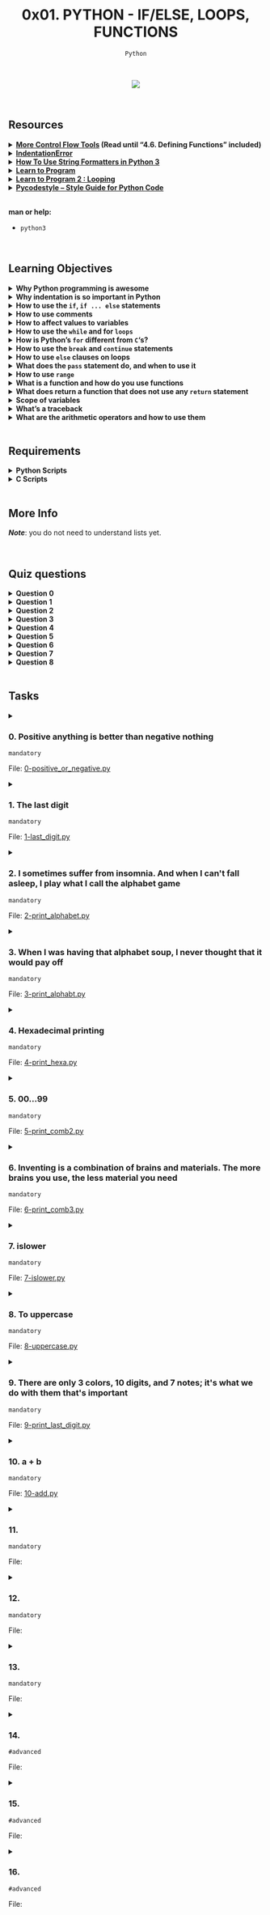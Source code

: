 <h1 align="center"><b>0x01. PYTHON - IF/ELSE, LOOPS, FUNCTIONS</b></h1>
<div align="center"><code>Python</code></div>

<!-- <br>

## Background Context -->


<!-- <br>
<hr>
<h3><a href=>Notes</a></h3>
<hr> -->
<br><div align="center"><img src="https://github.com/codenvibes/alx-higher_level_programming/blob/master/0x01-python-if_else_loops_functions/images/code.png"></div>

<br>

## Resources
<details>
<summary><b><a href="https://docs.python.org/3/tutorial/controlflow.html">More Control Flow Tools</a> (Read until “4.6. Defining Functions” included)</b></summary><br>


<br><p align="center">※※※※※※※※※※※※</p><br>
</details>


<details>
<summary><b><a href="https://www.youtube.com/watch?v=1QXOd2ZQs-Q">IndentationError</a></b></summary><br>


<br><p align="center">※※※※※※※※※※※※</p><br>
</details>


<details>
<summary><b><a href="https://www.digitalocean.com/community/tutorials/how-to-use-string-formatters-in-python-3">How To Use String Formatters in Python 3</a></b></summary><br>


<br><p align="center">※※※※※※※※※※※※</p><br>
</details>


<details>
<summary><b><a href="https://www.youtube.com/playlist?list=PLGLfVvz_LVvTn3cK5e6LjhgGiSeVlIRwt">Learn to Program</a></b></summary><br>


<br><p align="center">※※※※※※※※※※※※</p><br>
</details>


<details>
<summary><b><a href="https://www.youtube.com/playlist?list=PLGLfVvz_LVvTn3cK5e6LjhgGiSeVlIRwt">Learn to Program 2 : Looping</a></b></summary><br>


<br><p align="center">※※※※※※※※※※※※</p><br>
</details>


<details>
<summary><b><a href="https://pypi.org/project/pycodestyle/">Pycodestyle – Style Guide for Python Code</a></b></summary><br>


<br><p align="center">※※※※※※※※※※※※</p><br>
</details>


<br>

**man or help:**
- `python3`

<br>

## Learning Objectives
<details>
<summary><b><a href=" "> </a>Why Python programming is awesome</b></summary><br>


<br><p align="center">※※※※※※※※※※※※</p><br>
</details>


<details>
<summary><b><a href=" "> </a>Why indentation is so important in Python</b></summary><br>

Indentation is crucial in Python because it is used to define the structure of the code, particularly for control flow and defining blocks of code. In Python, indentation (typically using spaces or tabs) is used to denote the beginning and end of code blocks such as loops, conditional statements, function definitions, and classes. The indentation level indicates which lines of code are part of these blocks.

For example, in Python, a typical if-else statement might look like this:

```python
if condition:
    # Code block 1
    statement1
    statement2
else:
    # Code block 2
    statement3
    statement4
```

In this example, the lines of code indented under the `if` and `else` statements are part of the respective code blocks. The indentation makes the code visually clear and helps Python understand the structure of the program.

The use of indentation in Python also eliminates the need for explicit block-delimiting characters (like curly braces in C/C++ or Java), which can lead to more readable and consistent code. However, it's important to be consistent with the choice of indentation (spaces or tabs) throughout the codebase to avoid confusion and potential errors.

<br><p align="center">※※※※※※※※※※※※</p><br>
</details>


<details>
<summary><b><a href=" "> </a>How to use the <code>if</code>, <code>if ... else</code> statements</b></summary><br>

In Python, you can use `if`, `if...else`, and `if...elif...else` statements for conditional execution of code. Here's a brief overview of how each of these works:

1. **`if` statement**:

The `if` statement is used to execute a block of code only if a specified condition is true. If the condition is false, the block of code is skipped.

```python
if condition:
    # Execute this block if the condition is True
    statement1
    statement2
# Code continues here outside the if block
```

2. **`if...else` statement**:

The `if...else` statement is used to execute one block of code if a condition is true, and another block if the condition is false.

```python
if condition:
    # Execute this block if the condition is True
    statement1
    statement2
else:
    # Execute this block if the condition is False
    statement3
    statement4
# Code continues here outside the if...else block
```

3. **`if...elif...else` statement**:

The `if...elif...else` statement is used when you have multiple conditions to check. It allows you to check multiple conditions and execute a block of code as soon as one of the conditions is true.

```python
if condition1:
    # Execute this block if condition1 is True
    statement1
    statement2
elif condition2:
    # Execute this block if condition1 is False and condition2 is True
    statement3
    statement4
else:
    # Execute this block if both condition1 and condition2 are False
    statement5
    statement6
# Code continues here outside the if...elif...else block
```

In all of these statements, `condition` is an expression that evaluates to either `True` or `False`. If the condition is `True`, the indented block of code following the `if` statement is executed. If the condition is `False`, the block of code is skipped (unless there is an `else` block or subsequent `elif` condition that is `True`).

<br><p align="center">※※※※※※※※※※※※</p><br>
</details>


<details>
<summary><b><a href=" "> </a>How to use comments</b></summary><br>

In Python, you can use comments to annotate your code. Comments are ignored by the Python interpreter and are there to provide explanations or notes to make your code more understandable to other developers (or yourself in the future). There are two main ways to write comments in Python:

1. **Single-line comments**: Use the `#` character to indicate that the rest of the line is a comment.

```python
# This is a single-line comment
print("Hello, World!")  # This comment is at the end of a line of code
```

2. **Multi-line comments**: Although Python doesn't have a built-in syntax for multi-line comments, you can achieve a similar effect by using triple quotes (`'''` or `"""`) as a string delimiter. When used as the first thing in a file, function, or class definition, they are often considered as docstrings (documentation strings).

```python
'''
This is a multi-line comment.
It spans multiple lines and is enclosed in triple quotes.
'''
print("Hello, World!")
```

It's worth noting that while triple-quoted strings are often used for multi-line comments, they are actually string literals in Python. However, when they're not assigned to a variable or used as a docstring, Python treats them as comments because they're not being used for any purpose in the code.

For code readability, it's important to use comments judiciously. They should be used to explain why the code is written a certain way or to provide context that is not immediately obvious from the code itself. Over-commenting can make the code harder to read, so it's best to use comments sparingly and focus on writing clear and understandable code.

<br><p align="center">※※※※※※※※※※※※</p><br>
</details>


<details>
<summary><b><a href=" "> </a>How to affect values to variables</b></summary><br>

In Python, you can assign values to variables using the assignment operator `=`. Here are some examples of how to do this:

1. **Simple assignment**:

   ```python
   x = 5
   ```

   In this example, the value `5` is assigned to the variable `x`. After this assignment, whenever you use `x` in your code, it will represent the value `5`.

2. **Multiple assignments**:

   ```python
   a, b = 10, 20
   ```

   This is a way to assign multiple values to multiple variables in a single line. In this case, `a` is assigned the value `10` and `b` is assigned the value `20`.

3. **Assignment with arithmetic operations**:

   ```python
   y = 3
   y += 2  # equivalent to y = y + 2
   ```

   This is a way to update the value of a variable using an arithmetic operation. In this case, `y` is initially assigned the value `3`, and then `2` is added to its current value using the `+=` operator.

4. **Assignment with other operators**:

   ```python
   z = 7
   z *= 3  # equivalent to z = z * 3
   ```

   This is another example of updating the value of a variable using a different operator (`*=` in this case).

5. **Assignment with expressions**:

   ```python
   a = 5
   b = a * 2 + 3
   ```

   In this example, the value of `a` is used in an expression to calculate the value of `b`, which is then assigned to `b`.

6. **Assignment with function calls**:

   ```python
   def my_function():
       return 42

   result = my_function()
   ```

   Here, the result of calling the `my_function` function is assigned to the variable `result`.

These are just a few examples of how you can assign values to variables in Python. The assignment operator `=` is used to assign a value to a variable, and you can use various expressions and operations on the right-hand side of the assignment to calculate the value to be assigned.

<br><p align="center">※※※※※※※※※※※※</p><br>
</details>


<details>
<summary><b><a href=" "> </a>How to use the <code>while</code> and for <code>loops</code></b></summary><br>

In Python, you can use `while` and `for` loops for iteration. Here's how they work:

1. **`while` loop**:

The `while` loop is used to repeatedly execute a block of code as long as a specified condition is true.

```python
while condition:
    # Execute this block as long as the condition is True
    statement1
    statement2
    # Update the condition to eventually make it False
    # (or the loop will run indefinitely)
    update_condition
# Code continues here outside the while loop
```

In a `while` loop, `condition` is an expression that is checked before each iteration. If the condition is `True`, the block of code inside the loop is executed. After the block is executed, the condition is checked again. If it is still `True`, the block is executed again, and so on. The loop continues until the condition becomes `False`.

2. **`for` loop**:

The `for` loop is used to iterate over a sequence (such as a list, tuple, string, or range) or any iterable object in Python.

```python
for item in iterable:
    # Execute this block for each item in the iterable
    statement1
    statement2
# Code continues here outside the for loop
```

In a `for` loop, `iterable` is an object that can be iterated over (e.g., a list, tuple, string, or range object). In each iteration, the loop variable `item` takes on the value of the next item in the iterable, and the block of code inside the loop is executed with `item` set to that value.

For example:
```python
# Example of a for loop
for i in range(5):
    print(i)
```
This loop will print the numbers 0, 1, 2, 3, and 4, because `range(5)` generates a sequence of numbers from 0 to 4 (inclusive).

In summary, `while` loops are used when you want to repeat a block of code based on a condition, and `for` loops are used when you want to iterate over a sequence or any iterable object.

<br><p align="center">※※※※※※※※※※※※</p><br>
</details>


<details>
<summary><b><a href=" "> </a>How is Python’s <code>for</code> different from <code>C</code>‘s?</b></summary><br>

Python's `for` loop and C's `for` loop have similarities in their basic functionality but differ in their syntax and some advanced features.

1. **Basic Syntax**:
   - In Python, the `for` loop iterates over items in a sequence (e.g., a list, tuple, string, or any iterable object). The loop variable takes on the value of each item in the sequence.
   - In C, the `for` loop typically uses a counter variable that is initialized, tested against a condition, and updated in each iteration. The loop continues until the condition is false.

2. **Iterable vs. Counter-Based**:
   - Python's `for` loop is primarily used for iteration over iterable objects. It doesn't require an explicit counter variable or index to iterate over a sequence.
   - C's `for` loop is often used with a counter variable that is explicitly incremented or decremented in each iteration. It is typically used for iterating a specific number of times.

3. **Range-Based Iteration**:
   - In Python, the `range()` function is often used with `for` loops to generate a sequence of numbers. This is a common pattern for iterating a specific number of times.
   - C's `for` loop commonly uses a counter variable initialized with a value, tested against a condition, and updated in each iteration. This is the classic use case for a `for` loop in C.

4. **Loop Control Statements**:
   - Both Python and C support loop control statements like `break` and `continue` to modify the flow of the loop.
   - Python's `for` loop also supports an `else` block, which is executed when the loop completes normally (i.e., without encountering a `break` statement). C does not have this feature in its `for` loop.

Here's an example to illustrate the differences:

Python:
```python
# Python for loop iterating over a list
fruits = ["apple", "banana", "cherry"]
for fruit in fruits:
    print(fruit)
```

C:
```c
// C for loop using a counter variable
int i;
for (i = 0; i < 3; i++) {
    printf("%d\n", i);
}
```

In this example, the Python `for` loop iterates over each item in the `fruits` list, while the C `for` loop uses a counter variable `i` to iterate from 0 to 2.

<br><p align="center">※※※※※※※※※※※※</p><br>
</details>


<details>
<summary><b><a href=" "> </a>How to use the <code>break</code> and <code>continue</code> statements</b></summary><br>

In Python, the `break` and `continue` statements are used within loops (such as `for` or `while` loops) to control the flow of the loop.

1. **`break` statement**:

The `break` statement is used to exit the loop prematurely. When Python encounters a `break` statement inside a loop, it immediately exits the loop and continues with the next statement outside the loop.

Example:
```python
for i in range(5):
    if i == 3:
        break  # Exit the loop when i equals 3
    print(i)
# Output: 0, 1, 2
```

2. **`continue` statement**:

The `continue` statement is used to skip the current iteration of the loop and continue with the next iteration. When Python encounters a `continue` statement inside a loop, it skips the remaining code in the current iteration and moves on to the next iteration.

Example:
```python
for i in range(5):
    if i == 2:
        continue  # Skip the rest of the loop body for i equals 2
    print(i)
# Output: 0, 1, 3, 4
```

In both examples, we used a `for` loop, but `break` and `continue` can also be used with `while` loops. These statements are particularly useful for controlling the flow of loops based on certain conditions.

<br><p align="center">※※※※※※※※※※※※</p><br>
</details>


<details>
<summary><b><a href=" "> </a>How to use <code>else</code> clauses on loops</b></summary><br>

In Python, you can use the `else` clause in conjunction with loops (such as `for` and `while` loops) to execute a block of code when the loop completes normally (i.e., without encountering a `break` statement). Here's how you can use the `else` clause with loops:

1. **`for` loop with `else` clause**:

   In a `for` loop, the `else` block is executed after the loop completes its iterations, unless the loop is terminated by a `break` statement.

   ```python
   for item in iterable:
       # Loop body
       if condition:
           # Do something and break out of the loop
           break
   else:
       # Executed if the loop completes without encountering a break
       # This block will not run if the loop is terminated by a break
       statement
   ```

2. **`while` loop with `else` clause**:

   In a `while` loop, the `else` block is also executed after the loop completes its iterations, unless the loop is terminated by a `break` statement.

   ```python
   while condition:
       # Loop body
       if condition:
           # Do something and break out of the loop
           break
   else:
       # Executed if the loop completes without encountering a break
       # This block will not run if the loop is terminated by a break
       statement
   ```

In both cases, the `else` block is optional and can be used to handle the case when the loop completes without any early termination. If the loop is terminated by a `break` statement, the `else` block will not be executed.

The `else` clause with loops can be useful for scenarios where you want to execute some code after the loop has finished its iterations, but only if the loop completes normally without any interruptions.

<br><p align="center">※※※※※※※※※※※※</p><br>
</details>


<details>
<summary><b><a href=" "> </a>What does the <code>pass</code> statement do, and when to use it</b></summary><br>

In Python, the `pass` statement is a null operation. It does nothing when it is executed. It is used as a placeholder where syntactically a statement is required, but no action is needed or desired. Essentially, it is a no-op that serves as a kind of "do nothing" placeholder.

You might use `pass` in situations like:

1. **Placeholder in a Code Structure**: When you're designing a new class, function, or conditional block and you want to define the structure but leave the implementation for later, you can use `pass` to avoid syntax errors.

   ```python
   def my_function():
       # TODO: Implement this function later
       pass
   ```

2. **Empty Loop Body**: In some cases, you might have a loop where the body is intentionally empty, but you need to include it for the loop structure. `pass` can be used to indicate that the loop does nothing.

   ```python
   while condition:
       # No action needed here for now
       pass
   ```

3. **Placeholder in Conditional Statements**: Similar to how it's used in functions, you might use `pass` in conditional statements where you want to acknowledge a condition but don't need to take any action based on it at the moment.

   ```python
   if condition:
       # TODO: Handle this condition later
       pass
   ```

In general, `pass` is a way to handle situations where you need a placeholder in your code structure but don't want to do anything at that point. It's a way to acknowledge that something needs to be done there in the future without causing any errors in the current code.

<br><p align="center">※※※※※※※※※※※※</p><br>
</details>


<details>
<summary><b><a href=" "> </a>How to use <code>range</code></b></summary><br>

In Python, the `range()` function is used to generate a sequence of numbers. It's commonly used in loops to iterate a specific number of times. Here's how you can use the `range()` function:

1. **Using `range()` with one argument:**

   When you provide one argument to `range(n)`, it generates a sequence of numbers from `0` to `n-1`. The syntax is:

   ```python
   for i in range(5):
       print(i)
   ```

   This will output:

   ```
   0
   1
   2
   3
   4
   ```

2. **Using `range()` with two arguments:**

   When you provide two arguments to `range(start, stop)`, it generates a sequence of numbers from `start` to `stop-1`. The syntax is:

   ```python
   for i in range(2, 5):
       print(i)
   ```

   This will output:

   ```
   2
   3
   4
   ```

3. **Using `range()` with three arguments:**

   When you provide three arguments to `range(start, stop, step)`, it generates a sequence of numbers from `start` to `stop-1`, incrementing by `step`. The syntax is:

   ```python
   for i in range(1, 10, 2):
       print(i)
   ```

   This will output:

   ```
   1
   3
   5
   7
   9
   ```

4. **Using `range()` to create a list:**

   You can also use `range()` to create a list of numbers by wrapping it in the `list()` function:

   ```python
   numbers = list(range(5))
   print(numbers)  # Output: [0, 1, 2, 3, 4]
   ```

   This creates a list containing the numbers `0` to `4`.

Remember that in Python 3, `range()` returns a range object which is a generator-like object. If you need a list, you can convert it to a list using the `list()` function as shown in the last example.

<br><p align="center">※※※※※※※※※※※※</p><br>
</details>


<details>
<summary><b><a href=" "> </a>What is a function and how do you use functions</b></summary><br>

In programming, a function is a named block of code that performs a specific task or a set of tasks. Functions are used to organize code into manageable pieces, promote code reuse, and make the code more readable and maintainable.

In Python, you can define a function using the `def` keyword followed by the function name and its parameters (if any). The basic syntax for defining a function in Python is as follows:

```python
def function_name(parameter1, parameter2, ...):
    # Function body
    # Perform some tasks using parameters
    # Optionally return a value using the return statement
```

Here's a breakdown of the parts of a function definition:

- `def`: This keyword is used to define a function.
- `function_name`: This is the name of the function. You can choose any valid identifier as the function name.
- `(parameter1, parameter2, ...)`: These are the parameters (or arguments) that the function takes. They are optional, and you can have zero or more parameters.
- `:`: The colon is used to indicate the beginning of the function body.
- Indented block: This is the body of the function where you write the code that the function will execute. It can contain any valid Python code.
- `return`: This keyword is used to return a value from the function. It's optional, and if omitted, the function returns `None` by default.

Here's an example of a simple function in Python that takes two parameters and returns their sum:

```python
def add_numbers(a, b):
    # Function body
    result = a + b
    return result
```

Once you have defined a function, you can call it by using its name followed by parentheses `()` containing the arguments you want to pass to the function (if any). Here's how you can call the `add_numbers` function from the previous example:

```python
# Call the function and pass arguments
sum_result = add_numbers(5, 3)
print(sum_result)  # Output: 8
```

In this example, `add_numbers(5, 3)` is the function call, and `5` and `3` are the arguments passed to the function. The function returns `8`, which is then printed to the console.

<br><p align="center">※※※※※※※※※※※※</p><br>
</details>


<details>
<summary><b><a href=" "> </a>What does return a function that does not use any <code>return</code> statement</b></summary><br>

In Python, if a function does not have a `return` statement, it implicitly returns `None` when the function completes. This means that even if you don't explicitly use a `return` statement in your function, Python will still return a value (`None`) by default. Here's an example to illustrate this:

```python
def my_function():
    print("This function doesn't have a return statement")

result = my_function()
print(result)  # Output: None
```

In this example, `my_function` does not have a `return` statement, so when you call `my_function()`, it prints the message but doesn't explicitly return anything. When you assign the result of `my_function()` to `result`, `result` will contain `None`, indicating that the function did not return a value.

It's important to note that while Python allows functions to have no `return` statement, it's often clearer to include a `return` statement to explicitly indicate the intended return value, even if that value is `None`. This can make the code more readable and help prevent unexpected behavior.

<br><p align="center">※※※※※※※※※※※※</p><br>
</details>


<details>
<summary><b><a href=" "> </a>Scope of variables</b></summary><br>

In Python, the scope of a variable refers to the region of the code where the variable is accessible. Python has the following scopes:

1. **Local scope**: Variables defined within a function have local scope. They are accessible only within the function in which they are defined.

```python
def my_function():
    x = 10  # local variable
    print(x)  # accessible here

my_function()
print(x)  # NameError: name 'x' is not defined
```

2. **Enclosing (nonlocal) scope**: If a function is defined inside another function, the inner function has access to variables in the outer (enclosing) function's scope. This is known as the enclosing or nonlocal scope.

```python
def outer_function():
    x = 10  # outer function scope

    def inner_function():
        print(x)  # accessible here

    inner_function()

outer_function()
print(x)  # NameError: name 'x' is not defined
```

3. **Global scope**: Variables defined outside of any function or in the global scope are accessible throughout the entire module.

```python
x = 10  # global variable

def my_function():
    print(x)  # accessible here

my_function()
print(x)  # accessible here
```

4. **Built-in scope**: Python also has a built-in scope that contains names like `print`, `sum`, `len`, etc., which are built-in functions and variables.

When you try to access a variable, Python looks for it in the current scope. If it's not found, it looks in the enclosing scopes, and so on, until it reaches the global scope. If the variable is not found in any of these scopes, a `NameError` is raised.

It's important to understand variable scope in Python because it affects how you can use and modify variables in different parts of your code. Understanding scope helps you write more maintainable and bug-free code.

<br><p align="center">※※※※※※※※※※※※</p><br>
</details>


<details>
<summary><b><a href=" "> </a>What’s a traceback</b></summary><br>

In Python, a traceback is a report that displays the function calls made in a program at a specific point in time when an exception occurs. It provides information about the sequence of function calls that led to the point where the exception was raised.

When an exception occurs in Python and is not caught by a try-except block, the interpreter prints a traceback to the console. The traceback includes:

1. The file name and line number where the exception occurred.
2. The sequence of function calls that led to the exception, starting from the innermost function and moving outward.
3. For each function call in the traceback, the file name, line number, and function name are typically displayed.

Here's an example of a simple traceback:

```python
Traceback (most recent call last):
  File "example.py", line 3, in <module>
    result = divide(10, 0)
  File "example.py", line 2, in divide
    return x / y
ZeroDivisionError: division by zero
```

In this example, the traceback shows that the `ZeroDivisionError` occurred in the file `example.py` at line 2, inside the `divide` function, which was called from line 3 of `example.py`. The traceback helps developers identify the cause of the exception by showing the sequence of function calls that led to the error. This information can be valuable for debugging and fixing issues in Python programs.

<br><p align="center">※※※※※※※※※※※※</p><br>
</details>


<details>
<summary><b><a href=" "> </a>What are the arithmetic operators and how to use them</b></summary><br>

In Python, arithmetic operators are used to perform mathematical operations on numeric values. Here are the basic arithmetic operators in Python:

1. **Addition (+)**: Adds two operands.
   ```python
   result = 10 + 5  # result is 15
   ```

2. **Subtraction (-)**: Subtracts the right operand from the left operand.
   ```python
   result = 10 - 5  # result is 5
   ```

3. **Multiplication (*)**: Multiplies two operands.
   ```python
   result = 10 * 5  # result is 50
   ```

4. **Division (/)**: Divides the left operand by the right operand (always results in a float).
   ```python
   result = 10 / 5  # result is 2.0
   ```

5. **Floor Division (//)**: Divides the left operand by the right operand and returns the integer part of the result (discards the fractional part).
   ```python
   result = 10 // 3  # result is 3
   ```

6. **Modulus (%)**: Returns the remainder of the division of the left operand by the right operand.
   ```python
   result = 10 % 3  # result is 1
   ```

7. **Exponentiation (**)**: Raises the left operand to the power of the right operand.
   ```python
   result = 2 ** 3  # result is 8
   ```

These operators can be used with variables, constants, or literal values to perform arithmetic operations and store the result in a variable or use it directly in an expression.

<br><p align="center">※※※※※※※※※※※※</p><br>
</details>


<br>

## Requirements
<details>
<summary><b><a href=" "> </a>Python Scripts</b></summary><br>

- Allowed editors: `vi`, `vim`, `emacs`
- All your files will be interpreted/compiled on Ubuntu 20.04 LTS using python3 (version 3.8.5)
- All your files should end with a new line
- The first line of all your files should be exactly `#!/usr/bin/python3`
- A `README.md` file, at the root of the folder of the project, is mandatory
- Your code should use the pycodestyle (version `2.8.*`)
- All your files must be executable
- The length of your files will be tested using `wc`

<br><p align="center">※※※※※※※※※※※※</p><br>
</details>


<details>
<summary><b><a href=" "> </a>C Scripts</b></summary><br>

- Allowed editors: `vi`, `vim`, `emacs`
- All your files will be compiled on Ubuntu 20.04 LTS using gcc, using the options -Wall -Werror -Wextra -pedantic -std=gnu89
- All your files should end with a new line
- Your code should use the `Betty` style. It will be checked using [betty-style.pl](https://github.com/alx-tools/Betty/blob/master/betty-style.pl) and [betty-doc.pl](https://github.com/alx-tools/Betty/blob/master/betty-doc.pl)
- You are not allowed to use global variables
- No more than 5 functions per file
- In the following examples, the `main.c` files are shown as examples. You can use them to test your functions, but you don’t have to push them to your repo (if you do we won’t take them into account). We will use our own `main.c` files at compilation. Our `main.c` files might be different from the one shown in the examples
- The prototypes of all your functions should be included in your header file called `lists.h`
- Don’t forget to push your header file
- All your header files should be include guarded

<br><p align="center">※※※※※※※※※※※※</p><br>
</details>

<br>

## More Info
***Note***: you do not need to understand lists yet.

<br>

## Quiz questions
<details>
<summary><b>Question 0</b></summary><br>

What do these lines print?
```py
a = 12
if a < 2:
    print("Holberton")
elif a % 2 == 0:
    print("C is fun")
else:
    print("School")
```
- [ ] School
- [x] C is fun
- [ ] Holberton

<br>
</details>

<details>
<summary><b>Question 1</b></summary><br>

What do these lines print?
```py
if 12 == 48/4 and False:
    print("Holberton")
else:
    print("School")
```
- [x] School
- [ ] Holberton

<br>
</details>

<details>
<summary><b>Question 2</b></summary><br>

What do these lines print?
```py
if 12 == 48/4:
    print("Holberton")
else:
    print("School")
```
- [ ] School
- [x] Holberton

<br>
</details>

<details>
<summary><b>Question 3</b></summary><br>

What do these lines print?
```py
if 12 == 48/3 or 12 is 12:
    print("Holberton")
else:
    print("School")
```
- [ ] School
- [x] Holberton

<br>
</details>

<details>
<summary><b>Question 4</b></summary><br>

What do these lines print?
```py
for i in range(2, 10, 2):
    print(i, end=" ")
```
- [ ] 4 6 8 10 12 14 16 18
- [x] 2 4 6 8
- [ ] 2 3 4 5 6 7 8 9
- [ ] 2 3 4 5 6 7 8 9 10

<br>
</details>

<details>
<summary><b>Question 5</b></summary><br>

What do these lines print?
```py
for i in range(4):
    print(i, end=" ")
```
- [x] 0 1 2 3
- [ ] 0 1 2 3 4
- [ ] 1 2 3
- [ ] 1 2 3 4

<br>
</details>

<details>
<summary><b>Question 6</b></summary><br>

What do these lines print?
```py
for i in range(2, 4):
    print(i, end=" ")
```
- [ ] 2 3 4
- [ ] 3 4
- [x] 2 3
- [ ] 2 4

<br>
</details>

<details>
<summary><b>Question 7</b></summary><br>

What do these lines print?
```py
a = 12
if a > 2:
    if a % 2 == 0:
        print("Holberton")
    else:
        print("C is fun")
else:
    print("School")
```
- [ ] School
- [ ] C is fun
- [x] Holberton

<br>
</details>

<details>
<summary><b>Question 8</b></summary><br>


What do these lines print?
```py
if True:
    print("Holberton")
else:
    print("School")
```
- [ ] School
- [x] Holberton

<br>
</details>

<br>

## Tasks
<details>
<summary>

### 0. Positive anything is better than negative nothing
`mandatory`

File: [0-positive_or_negative.py]()
</summary>

This program will assign a random signed number to the variable `number` each time it is executed. Complete the source code in order to print whether the number stored in the variable `number` is positive or negative.

-You can find the source code [here](https://alx-intranet.hbtn.io/rltoken/rkvoXPA-lS3TAaemM9sChg "here")
-The variable `number` will store a different value every time you will run this program
-You don't have to understand what `import`, `random. randint` do. Please do not touch this code
-The output of the program should be:
-The number, followed by
-if the number is greater than 0: `is positive`
-if the number is 0: `is zero`
-if the number is less than 0: `is negative`
-followed by a new line

```bash
guillaume@ubuntu:~/0x01$ ./0-positive_or_negative.py
-4 is negative
guillaume@ubuntu:~/0x01$ ./0-positive_or_negative.py
0 is zero
guillaume@ubuntu:~/0x01$ ./0-positive_or_negative.py
-3 is negative
guillaume@ubuntu:~/0x01$ ./0-positive_or_negative.py
-10 is negative
guillaume@ubuntu:~/0x01$ ./0-positive_or_negative.py
10 is positive
guillaume@ubuntu:~/0x01$ ./0-positive_or_negative.py
-5 is negative
guillaume@ubuntu:~/0x01$ ./0-positive_or_negative.py
6 is positive
guillaume@ubuntu:~/0x01$ ./0-positive_or_negative.py
7 is positive
guillaume@ubuntu:~/0x01$ ./0-positive_or_negative.py
5 is positive
guillaume@ubuntu:~/0x01$

```
</details>

<details>
<summary>

### 1. The last digit
`mandatory`

File: [1-last_digit.py]()
</summary>

This program will assign a random signed number to the variable `number` each time it is executed. Complete the source code in order to print the last digit of the number stored in the variable `number`.

-   You can find the source code [here](https://alx-intranet.hbtn.io/rltoken/hU682hcMxVchqWAcmh32tA "here")
-   The variable `number` will store a different value every time you will run this program
-   You don't have to understand what `import`, `random.randint` do. **Please do not touch this code**. This line should not change: `number = random.randint(-10000, 10000)`
-   The output of the program should be:
    -   The string `Last digit of`, followed by
    -   the number, followed by
    -   the string `is`, followed by the last digit of `number`, followed by
        -   if the last digit is greater than 5: the string `and is greater than 5`
        -   if the last digit is 0: the string `and is 0`
        -   if the last digit is less than 6 and not 0: the string `and is less than 6 and not 0`
    -   followed by a new line

```bash
guillaume@ubuntu:~/0x01$ ./1-last_digit.py
Last digit of 4205 is 5 and is less than 6 and not 0
guillaume@ubuntu:~/0x01$ ./1-last_digit.py
Last digit of -626 is -6 and is less than 6 and not 0
guillaume@ubuntu:~/0x01$ ./1-last_digit.py
Last digit of 1144 is 4 and is less than 6 and not 0
guillaume@ubuntu:~/0x01$ ./1-last_digit.py
Last digit of -9200 is 0 and is 0
guillaume@ubuntu:~/0x01$ ./1-last_digit.py
Last digit of 5247 is 7 and is greater than 5
guillaume@ubuntu:~/0x01$ ./1-last_digit.py
Last digit of -9318 is -8 and is less than 6 and not 0
guillaume@ubuntu:~/0x01$ ./1-last_digit.py
Last digit of 3369 is 9 and is greater than 5
guillaume@ubuntu:~/0x01$ ./1-last_digit.py
Last digit of -5224 is -4 and is less than 6 and not 0
guillaume@ubuntu:~/0x01$ ./1-last_digit.py
Last digit of -4485 is -5 and is less than 6 and not 0
guillaume@ubuntu:~/0x01$ ./1-last_digit.py
Last digit of 3850 is 0 and is 0
guillaume@ubuntu:~/0x01$ ./1-last_digit.py
Last digit of 5169 is 9 and is greater than 5
guillaume@ubuntu:~/0x01$

```
</details>

<details>
<summary>

### 2. I sometimes suffer from insomnia. And when I can't fall asleep, I play what I call the alphabet game
`mandatory`

File: [2-print_alphabet.py]()
</summary>

Write a program that prints the ASCII alphabet, in lowercase, not followed by a new line.

-   You can only use one `print` function with string format
-   You can only use one loop in your code
-   You are not allowed to store characters in a variable
-   You are not allowed to import any module

```bash
guillaume@ubuntu:~/0x01$ ./2-print_alphabet.py
abcdefghijklmnopqrstuvwxyzguillaume@ubuntu:~/0x01$

```
</details>

<details>
<summary>

### 3. When I was having that alphabet soup, I never thought that it would pay off
`mandatory`

File: [3-print_alphabt.py]()
</summary>

Write a program that prints the ASCII alphabet, in lowercase, not followed by a new line.

-   Print all the letters except `q` and `e`
-   You can only use one `print` function with string format
-   You can only use one loop in your code
-   You are not allowed to store characters in a variable
-   You are not allowed to import any module

```bash
guillaume@ubuntu:~/0x01$ ./3-print_alphabt.py
abcdfghijklmnoprstuvwxyzguillaume@ubuntu:~/0x01$

```
</details>

<details>
<summary>

### 4. Hexadecimal printing
`mandatory`

File: [4-print_hexa.py]()
</summary>

Write a program that prints all numbers from `0` to `98` in decimal and in hexadecimal (as in the following example)

-   You can only use one `print` function with string format
-   You can only use one loop in your code
-   You are not allowed to store numbers or strings in a variable
-   You are not allowed to import any module

```bash
guillaume@ubuntu:~/0x01$ ./4-print_hexa.py
0 = 0x0
1 = 0x1
2 = 0x2
3 = 0x3
4 = 0x4
5 = 0x5
6 = 0x6
7 = 0x7
8 = 0x8
9 = 0x9
10 = 0xa
11 = 0xb
12 = 0xc
13 = 0xd
14 = 0xe
15 = 0xf
16 = 0x10
17 = 0x11
18 = 0x12
...
96 = 0x60
97 = 0x61
98 = 0x62
guillaume@ubuntu:~/0x01$

```
</details>

<details>
<summary>

### 5. 00...99
`mandatory`

File: [5-print_comb2.py]()
</summary>

Write a program that prints numbers from `0` to `99`.

-   Numbers must be separated by `,`, followed by a space
-   Numbers should be printed in ascending order, with two digits
-   The last number should be followed by a new line
-   You can only use no more than 2 `print` functions with string format
-   You can only use one loop in your code
-   You are not allowed to store numbers or strings in a variable
-   You are not allowed to import any module

```bash
guillaume@ubuntu:~/0x01$ ./5-print_comb2.py
00, 01, 02, 03, 04, 05, 06, 07, 08, 09, 10, 11, 12, 13, 14, 15, 16, 17, 18, 19, 20, 21, 22, 23, 24, 25, 26, 27, 28, 29, 30, 31, 32, 33, 34, 35, 36, 37, 38, 39, 40, 41, 42, 43, 44, 45, 46, 47, 48, 49, 50, 51, 52, 53, 54, 55, 56, 57, 58, 59, 60, 61, 62, 63, 64, 65, 66, 67, 68, 69, 70, 71, 72, 73, 74, 75, 76, 77, 78, 79, 80, 81, 82, 83, 84, 85, 86, 87, 88, 89, 90, 91, 92, 93, 94, 95, 96, 97, 98, 99
guillaume@ubuntu:~/0x01$

```
</details>

<details>
<summary>

### 6. Inventing is a combination of brains and materials. The more brains you use, the less material you need
`mandatory`

File: [6-print_comb3.py]()
</summary>

Write a program that prints all possible different combinations of two digits.

-   Numbers must be separated by `,`, followed by a space
-   The two digits must be different
-   `01` and `10` are considered the same combination of the two digits `0` and `1`
-   Print only the smallest combination of two digits
-   Numbers should be printed in ascending order, with two digits
-   The last number should be followed by a new line
-   You can only use no more than 3 `print` functions with string format
-   You can only use no more than 2 loops in your code
-   You are not allowed to store numbers or strings in a variable
-   You are not allowed to import any module

```bash
guillaume@ubuntu:~/0x01$ ./6-print_comb3.py
01, 02, 03, 04, 05, 06, 07, 08, 09, 12, 13, 14, 15, 16, 17, 18, 19, 23, 24, 25, 26, 27, 28, 29, 34, 35, 36, 37, 38, 39, 45, 46, 47, 48, 49, 56, 57, 58, 59, 67, 68, 69, 78, 79, 89
guillaume@ubuntu:~/0x01$

```
</details>

<details>
<summary>

### 7. islower
`mandatory`

File: [7-islower.py]()
</summary>

Write a function that checks for lowercase character.

-   Prototype: `def islower(c):`
-   Returns `True` if `c` is lowercase
-   Returns `False` otherwise
-   You are not allowed to import any module
-   You are not allowed to use `str.upper()` and `str.isupper()`
-   [Tips: ord()](https://alx-intranet.hbtn.io/rltoken/WglAv9ep-gg2wwo49DYfKg "Tips: ord()")

You don't need to understand `__import__`

```bash
guillaume@ubuntu:~/0x01$ cat 7-main.py
#!/usr/bin/env python3
islower = __import__('7-islower').islower

print("a is {}".format("lower" if islower("a") else "upper"))
print("H is {}".format("lower" if islower("H") else "upper"))
print("A is {}".format("lower" if islower("A") else "upper"))
print("3 is {}".format("lower" if islower("3") else "upper"))
print("g is {}".format("lower" if islower("g") else "upper"))

guillaume@ubuntu:~/0x01$ ./7-main.py
a is lower
H is upper
A is upper
3 is upper
g is lower
guillaume@ubuntu:~/0x01$

```
</details>

<details>
<summary>

### 8. To uppercase
`mandatory`

File: [8-uppercase.py]()
</summary>

Write a function that prints a string in uppercase followed by a new line.

-   Prototype: `def uppercase(str):`
-   You can only use no more than 2 `print` functions with string format
-   You can only use one loop in your code
-   You are not allowed to import any module
-   You are not allowed to use `str.upper()` and `str.isupper()`
-   [Tips: ord()](https://alx-intranet.hbtn.io/rltoken/WglAv9ep-gg2wwo49DYfKg "Tips: ord()")

You don't need to understand `__import__`

```bash
guillaume@ubuntu:~/0x01$ cat 8-main.py
#!/usr/bin/env python3
uppercase = __import__('8-uppercase').uppercase

uppercase("best")
uppercase("Best School 98 Battery street")

guillaume@ubuntu:~/0x01$ ./8-main.py
BEST
BEST SCHOOL 98 BATTERY STREET
guillaume@ubuntu:~/0x01$

```
</details>

<details>
<summary>

### 9. There are only 3 colors, 10 digits, and 7 notes; it's what we do with them that's important
`mandatory`

File: [9-print_last_digit.py]()
</summary>

Write a function that prints the last digit of a number.

-   Prototype: `def print_last_digit(number):`
-   Returns the value of the last digit
-   You are not allowed to import any module

You don't need to understand `__import__`

```bash
guillaume@ubuntu:~/0x01$ cat 9-main.py
#!/usr/bin/env python3
print_last_digit = __import__('9-print_last_digit').print_last_digit

print_last_digit(98)
print_last_digit(0)
r = print_last_digit(-1024)
print(r)

guillaume@ubuntu:~/0x01$ ./9-main.py
8044
guillaume@ubuntu:~/0x01$

```
</details>

<details>
<summary>

### 10. a + b
`mandatory`

File: [10-add.py]()
</summary>


</details>

<details>
<summary>

### 11. 
`mandatory`

File: []()
</summary>


</details>

<details>
<summary>

### 12. 
`mandatory`

File: []()
</summary>


</details>

<details>
<summary>

### 13. 
`mandatory`

File: []()
</summary>


</details>

<details>
<summary>

### 14. 
`#advanced`

File: []()
</summary>


</details>

<details>
<summary>

### 15. 
`#advanced`

File: []()
</summary>


</details>

<details>
<summary>

### 16. 
`#advanced`

File: []()
</summary>


</details>

